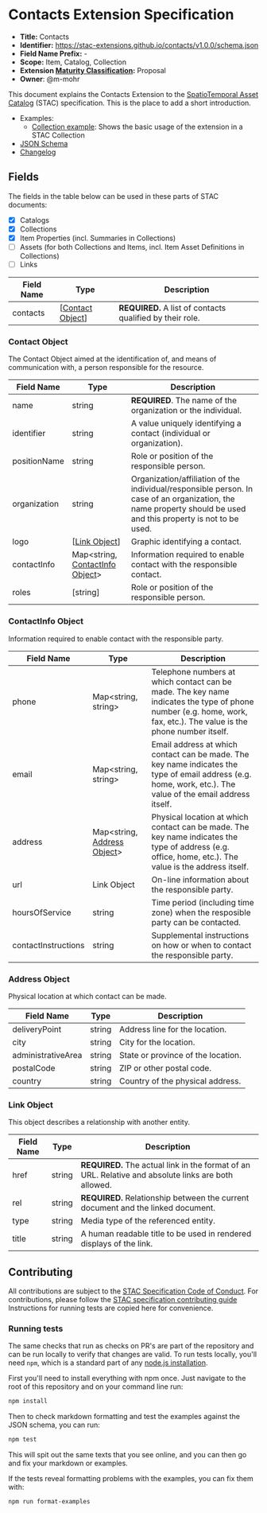 # Contacts Extension Specification

- **Title:** Contacts
- **Identifier:** <https://stac-extensions.github.io/contacts/v1.0.0/schema.json>
- **Field Name Prefix:** -
- **Scope:** Item, Catalog, Collection
- **Extension [Maturity Classification](https://github.com/radiantearth/stac-spec/tree/master/extensions/README.md#extension-maturity):** Proposal
- **Owner**: @m-mohr

This document explains the Contacts Extension to the [SpatioTemporal Asset Catalog](https://github.com/radiantearth/stac-spec) (STAC) specification.
This is the place to add a short introduction.

- Examples:
  - [Collection example](examples/collection.json): Shows the basic usage of the extension in a STAC Collection
- [JSON Schema](json-schema/schema.json)
- [Changelog](./CHANGELOG.md)

## Fields

The fields in the table below can be used in these parts of STAC documents:
- [x] Catalogs
- [x] Collections
- [x] Item Properties (incl. Summaries in Collections)
- [ ] Assets (for both Collections and Items, incl. Item Asset Definitions in Collections)
- [ ] Links

| Field Name | Type                                  | Description |
| ---------- | ------------------------------------- | ----------- |
| contacts   | \[[Contact Object](#contact-object)] | **REQUIRED.** A list of contacts qualified by their role. |

### Contact Object

The Contact Object aimed at the identification of, and means of communication with, a person responsible for the resource.

| Field Name   | Type                            | Description |
| ------------ | ------------------------------- | ----------- |
| name         | string                          | **REQUIRED**. The name of the organization or the individual. |
| identifier   | string                          | A value uniquely identifying a contact (individual or organization). |
| positionName | string                          | Role or position of the responsible person. |
| organization | string                          | Organization/affiliation of the individual/responsible person. In case of an organization, the name property should be used and this property is not to be used. |
| logo         | \[[Link Object](#link-object)] | Graphic identifying a contact. |
| contactInfo  | Map\<string, [ContactInfo Object](#contactinfo-object)> | Information required to enable contact with the responsible contact. |
| roles        | \[string]                       | Role or position of the responsible person. |

### ContactInfo Object

Information required to enable contact with the responsible party.

| Field Name          | Type                 | Description |
| ------------------- | -------------------- | ----------- |
| phone               | Map\<string, string> | Telephone numbers at which contact can be made. The key name indicates the type of phone number (e.g. home, work, fax, etc.). The value is the phone number itself. |
| email               | Map\<string, string> | Email address at which contact can be made. The key name indicates the type of email address (e.g. home, work, etc.). The value of the email address itself. |
| address             | Map\<string, [Address Object](#address-object)> | Physical location at which contact can be made. The key name indicates the type of address (e.g. office, home, etc.). The value is the address itself. |
| url                 | Link Object | On-line information about the responsible party. |
| hoursOfService      | string               | Time period (including time zone) when the resposible party can be contacted. |
| contactInstructions | string               | Supplemental instructions on how or when to contact the responsible party. |

### Address Object

Physical location at which contact can be made.

| Field Name         | Type   | Description |
| ------------------ | ------ | ----------- |
| deliveryPoint      | string | Address line for the location. |
| city               | string | City for the location. |
| administrativeArea | string | State or province of the location. |
| postalCode         | string | ZIP or other postal code. |
| country            | string | Country of the physical address. |

### Link Object

This object describes a relationship with another entity.

| Field Name | Type   | Description |
| ---------- | ------ | ----------- |
| href       | string | **REQUIRED.** The actual link in the format of an URL. Relative and absolute links are both allowed. |
| rel        | string | **REQUIRED.** Relationship between the current document and the linked document. |
| type       | string | Media type of the referenced entity. |
| title      | string | A human readable title to be used in rendered displays of the link. |

## Contributing

All contributions are subject to the
[STAC Specification Code of Conduct](https://github.com/radiantearth/stac-spec/blob/master/CODE_OF_CONDUCT.md).
For contributions, please follow the
[STAC specification contributing guide](https://github.com/radiantearth/stac-spec/blob/master/CONTRIBUTING.md) Instructions
for running tests are copied here for convenience.

### Running tests

The same checks that run as checks on PR's are part of the repository and can be run locally to verify that changes are valid. 
To run tests locally, you'll need `npm`, which is a standard part of any [node.js installation](https://nodejs.org/en/download/).

First you'll need to install everything with npm once. Just navigate to the root of this repository and on 
your command line run:
```bash
npm install
```

Then to check markdown formatting and test the examples against the JSON schema, you can run:
```bash
npm test
```

This will spit out the same texts that you see online, and you can then go and fix your markdown or examples.

If the tests reveal formatting problems with the examples, you can fix them with:
```bash
npm run format-examples
```
